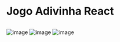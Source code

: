 # Jogo Adivinha React
##
![image](https://github.com/user-attachments/assets/d0ee4685-8a86-4a7f-a89f-4f210e78a2e8)
![image](https://github.com/user-attachments/assets/d29d6336-01a3-4ac4-b7be-591581d6bd33)
![image](https://github.com/user-attachments/assets/6f054cb9-18a6-4522-91e4-0d0072b65fa9)





